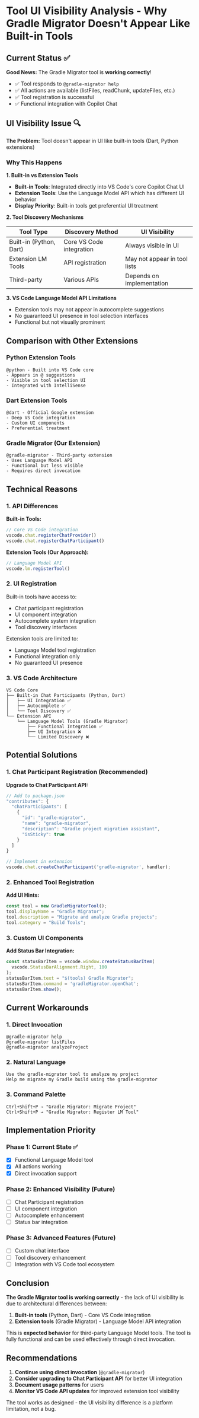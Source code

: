 # Tool UI Visibility Analysis - Why Gradle Migrator Doesn't Appear Like Built-in Tools

## Current Status ✅

**Good News:** The Gradle Migrator tool is **working correctly**!
- ✅ Tool responds to `@gradle-migrator help`
- ✅ All actions are available (listFiles, readChunk, updateFiles, etc.)
- ✅ Tool registration is successful
- ✅ Functional integration with Copilot Chat

## UI Visibility Issue 🔍

**The Problem:** Tool doesn't appear in UI like built-in tools (Dart, Python extensions)

### Why This Happens

**1. Built-in vs Extension Tools**
- **Built-in Tools**: Integrated directly into VS Code's core Copilot Chat UI
- **Extension Tools**: Use the Language Model API which has different UI behavior
- **Display Priority**: Built-in tools get preferential UI treatment

**2. Tool Discovery Mechanisms**

| Tool Type | Discovery Method | UI Visibility |
|-----------|------------------|---------------|
| Built-in (Python, Dart) | Core VS Code integration | Always visible in UI |
| Extension LM Tools | API registration | May not appear in tool lists |
| Third-party | Various APIs | Depends on implementation |

**3. VS Code Language Model API Limitations**
- Extension tools may not appear in autocomplete suggestions
- No guaranteed UI presence in tool selection interfaces
- Functional but not visually prominent

## Comparison with Other Extensions

### Python Extension Tools
```
@python - Built into VS Code core
- Appears in @ suggestions
- Visible in tool selection UI
- Integrated with IntelliSense
```

### Dart Extension Tools
```
@dart - Official Google extension
- Deep VS Code integration
- Custom UI components
- Preferential treatment
```

### Gradle Migrator (Our Extension)
```
@gradle-migrator - Third-party extension
- Uses Language Model API
- Functional but less visible
- Requires direct invocation
```

## Technical Reasons

### 1. API Differences

**Built-in Tools:**
```typescript
// Core VS Code integration
vscode.chat.registerChatProvider()
vscode.chat.registerChatParticipant()
```

**Extension Tools (Our Approach):**
```typescript
// Language Model API
vscode.lm.registerTool()
```

### 2. UI Registration

Built-in tools have access to:
- Chat participant registration
- UI component integration
- Autocomplete system integration
- Tool discovery interfaces

Extension tools are limited to:
- Language Model tool registration
- Functional integration only
- No guaranteed UI presence

### 3. VS Code Architecture

```
VS Code Core
├── Built-in Chat Participants (Python, Dart)
│   ├── UI Integration ✅
│   ├── Autocomplete ✅
│   └── Tool Discovery ✅
└── Extension API
    └── Language Model Tools (Gradle Migrator)
        ├── Functional Integration ✅
        ├── UI Integration ❌
        └── Limited Discovery ❌
```

## Potential Solutions

### 1. Chat Participant Registration (Recommended)

**Upgrade to Chat Participant API:**
```typescript
// Add to package.json
"contributes": {
  "chatParticipants": [
    {
      "id": "gradle-migrator",
      "name": "gradle-migrator",
      "description": "Gradle project migration assistant",
      "isSticky": true
    }
  ]
}

// Implement in extension
vscode.chat.createChatParticipant('gradle-migrator', handler);
```

### 2. Enhanced Tool Registration

**Add UI Hints:**
```typescript
const tool = new GradleMigratorTool();
tool.displayName = "Gradle Migrator";
tool.description = "Migrate and analyze Gradle projects";
tool.category = "Build Tools";
```

### 3. Custom UI Components

**Add Status Bar Integration:**
```typescript
const statusBarItem = vscode.window.createStatusBarItem(
  vscode.StatusBarAlignment.Right, 100
);
statusBarItem.text = "$(tools) Gradle Migrator";
statusBarItem.command = 'gradleMigrator.openChat';
statusBarItem.show();
```

## Current Workarounds

### 1. Direct Invocation
```
@gradle-migrator help
@gradle-migrator listFiles
@gradle-migrator analyzeProject
```

### 2. Natural Language
```
Use the gradle-migrator tool to analyze my project
Help me migrate my Gradle build using the gradle-migrator
```

### 3. Command Palette
```
Ctrl+Shift+P → "Gradle Migrator: Migrate Project"
Ctrl+Shift+P → "Gradle Migrator: Register LM Tool"
```

## Implementation Priority

### Phase 1: Current State ✅
- [x] Functional Language Model tool
- [x] All actions working
- [x] Direct invocation support

### Phase 2: Enhanced Visibility (Future)
- [ ] Chat Participant registration
- [ ] UI component integration
- [ ] Autocomplete enhancement
- [ ] Status bar integration

### Phase 3: Advanced Features (Future)
- [ ] Custom chat interface
- [ ] Tool discovery enhancement
- [ ] Integration with VS Code tool ecosystem

## Conclusion

**The Gradle Migrator tool is working correctly** - the lack of UI visibility is due to architectural differences between:

1. **Built-in tools** (Python, Dart) - Core VS Code integration
2. **Extension tools** (Gradle Migrator) - Language Model API integration

This is **expected behavior** for third-party Language Model tools. The tool is fully functional and can be used effectively through direct invocation.

## Recommendations

1. **Continue using direct invocation** (`@gradle-migrator`)
2. **Consider upgrading to Chat Participant API** for better UI integration
3. **Document usage patterns** for users
4. **Monitor VS Code API updates** for improved extension tool visibility

The tool works as designed - the UI visibility difference is a platform limitation, not a bug.